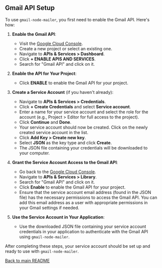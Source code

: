 ## Gmail API Setup

To use `gmail-node-mailer`, you first need to enable the Gmail API. Here's how:

1. **Enable the Gmail API**:
   - Visit the [Google Cloud Console](https://console.cloud.google.com/).
   - Create a new project or select an existing one.
   - Navigate to **APIs & Services > Dashboard**.
   - Click **+ ENABLE APIS AND SERVICES**.
   - Search for "Gmail API" and click on it.

2. **Enable the API for Your Project**:
   - Click **ENABLE** to enable the Gmail API for your project.

3. **Create a Service Account** (if you haven't already):
   - Navigate to **APIs & Services > Credentials**.
   - Click **+ Create Credentials** and select **Service account**.
   - Enter a name for your service account and select the role for the account (e.g., Project > Editor for full access to the project).
   - Click **Continue** and **Done**.
   - Your service account should now be created. Click on the newly created service account in the list.
   - Click **Add Key > Create new key**.
   - Select **JSON** as the key type and click **Create**.
   - The JSON file containing your credentials will be downloaded to your computer.

4. **Grant the Service Account Access to the Gmail API**:
   - Go back to the [Google Cloud Console](https://console.cloud.google.com/).
   - Navigate to **APIs & Services > Library**.
   - Search for "Gmail API" and click on it.
   - Click **Enable** to enable the Gmail API for your project.
   - Ensure that the service account email address (found in the JSON file) has the necessary permissions to access the Gmail API. You can add this email address as a user with appropriate permissions in your Gmail settings if needed.

5. **Use the Service Account in Your Application**:
   - Use the downloaded JSON file containing your service account credentials in your application to authenticate with the Gmail API using `gmail-node-mailer`.

After completing these steps, your service account should be set up and ready to use with `gmail-node-mailer`.

[Back to main README](../README.md)
